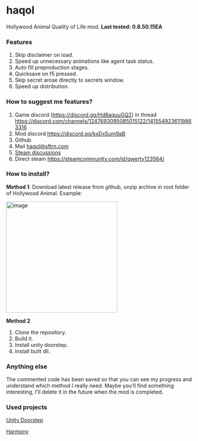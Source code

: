 # haqol
Hollywood Animal Quality of Life mod. **Last tested: 0.8.50.15EA**

### Features
1. Skip disclaimer on load.
2. Speed up unnecessary animations like agent task status.
3. Auto fill preproduction stages.
4. Quicksave on f5 pressed.
5. Skip secret arose directly to secrets window.
6. Speed up distribution.

   
### How to suggest me features?
1. Game discord (https://discord.gg/Hd8aquuGQ2) in thread https://discord.com/channels/1247693095085015122/1415549236119863316
1. Mod discord https://discord.gg/kxDx5um9aB
2. Github
3. Mail haqol@sftrn.com
4. [Steam discussions](https://steamcommunity.com/app/2680550/discussions/0/594032928485502764/)
5. Direct steam https://steamcommunity.com/id/qwerty123564/

### How to install?

**Method 1**:
Download latest release from github, unzip archive in root folder of Hollywood Animal.
Example: 

<img height="300" alt="image" src="https://github.com/user-attachments/assets/66b7cee4-ef0c-43a9-b2ab-c18d567d1a0f" />


**Method 2**
1. Clone the repository.
2. Build it.
3. Install unity doorstep.
4. Install built dll.

### Anything else
The commented code has been saved so that you can see my progress and understand which method I really need. Maybe you'll find something interesting, I'll delete it in the future when the mod is completed.

### Used projects
[Unity Doorstep](https://github.com/NeighTools/UnityDoorstop)

[Harmony](https://github.com/pardeike/Harmony)






